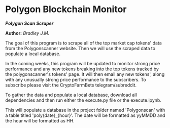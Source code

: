 Polygon Blockchain Monitor
==============

***Polygon Scan Scraper***

**Author:** *Bradley J.M.*

The goal of this program is to scrape all of the top market cap tokens' data from the Polygonscanner website. Then we will use the scraped data to populate a local database.

In the coming weeks, this program will be updated to monitor strong price performance and any new tokens breaking into the top tokens tracked by the polygonscanner's tokens' page. 
It will then email any new tokens', along with any unusually strong price performance to the subscribers. To subscribe please visit the CryptoFarmBets telegram/subreddit.

To gather the data and populate a local database, download all dependencies and then run either the execute.py file or the execute.ipynb.

This will populate a database in the project folder named 'Polygonscan' with a table titled 'poly{date}_{hour}'. The date will be formatted as yyMMDD and the hour will be formatted as HH.
